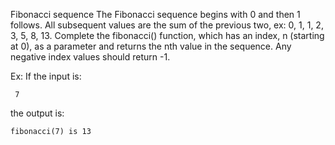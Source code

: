  Fibonacci sequence
The Fibonacci sequence begins with 0 and then 1 follows. All subsequent values are the sum of the previous two, ex: 0, 1, 1, 2, 3, 5, 8, 13. Complete the fibonacci() function, which has an index, n (starting at 0), as a parameter and returns the nth value in the sequence. Any negative index values should return -1.

Ex: If the input is:

     7
the output is:

    fibonacci(7) is 13